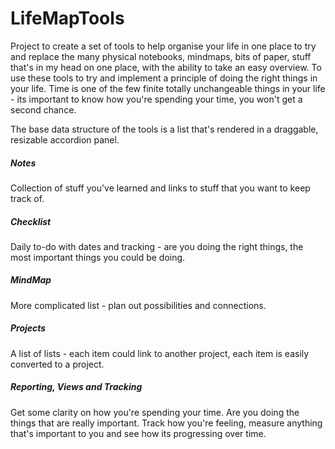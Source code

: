 # LifeMapTools
Project to create a set of tools to help organise your life in one place to try and replace the many physical notebooks, mindmaps, bits of paper, stuff that's in my head on one place, with the ability to take an easy overview.
To use these tools to try and implement a principle of doing the right things in your life.
Time is one of the few finite totally unchangeable things in your life - its important to know how you're spending your time, you won't get a second chance.

The base data structure of the tools is a list that's rendered in a draggable, resizable accordion panel.

##### Notes
Collection of stuff you've learned and links to stuff that you want to keep track of.

##### Checklist
Daily to-do with dates and tracking - are you doing the right things, the most important things you could be doing.

##### MindMap
More complicated list - plan out possibilities and connections.

##### Projects
A list of lists - each item could link to another project, each item is easily converted to a project.

##### Reporting, Views and Tracking
Get some clarity on how you're spending your time. Are you doing the things that are really important.
Track how you're feeling, measure anything that's important to you and see how its progressing over time.


